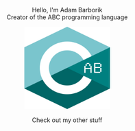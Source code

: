 <p align="center">Hello, I'm Adam Barborík<br>Creator of the ABC programming language</p>
<p align="center"><img width="200" height="192" src="https://github.com/barborik/barborik/blob/main/abc_logo1.png"></p>
<p align="center">Check out my other stuff</p>
